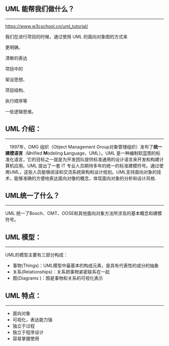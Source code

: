 ## UML 能帮我们做什么？

------

https://www.w3cschool.cn/uml_tutorial/

我们在进行项目的时候，通过使用 UML 的面向对象图的方式来

更明确、

清晰的表达

项目中的

架设思想、

项目结构、

执行顺序等

一些逻辑思维。 

## UML 介绍：

------

　1997年，OMG 组织（Object Management Group对象管理组织）发布了**统一建模语言**（**U**nified **M**odeling **L**anguage，UML）。UML 是一种编制软蓝图的标准化语言，它的目标之一就是为开发团队提供标准通用的设计语言来开发和构建计算机应用。UML 提出了一套 IT 专业人员期待多年的统一的标准建模符号。通过使用UML，这些人员能够阅读和交流系统架构和设计规划。UML支持面向对象的技术，能够准确的方便地表达面向对像的概念，体现面向对象的分析和设计风格.

## UML统一了什么？

------

UML 统一了Booch、OMT、OOSE和其他面向对象方法所涉及的基本概念和建模符号。

## UML 模型：

------

UML的模型主要有三部分构成：

- 事物(Things)：UML模型中最基本的构成元素，是具有代表性的成分的抽象
- 关系(Relationships)：关系把事物紧密联系在一起
- 图(Diagrams )：图是事物和关系的可视化表示

## UML 特点：

------

- 面向对象
- 可视化，表达能力强
- 独立于过程
- 独立于程序设计
- 容易掌握使用 